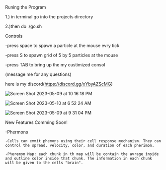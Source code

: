 


Runing the Program

1.) in terminal go into the projects directory

2.)then do ./go.sh

Controls 

-press space to spawn a particle at the mouse evry tick

-press S to spawn grid of 5 by 5 particles at the mouse

-press TAB to bring up the my custimized consol

(message me for any questions)

here is my discord(https://discord.gg/xYbyAZScMG)

![Screen Shot 2023-05-09 at 10 16 18 PM](https://github.com/Baanista/SpaceParticleSimulator/assets/110647786/23422e2a-e7e0-42c8-a01e-0433ee5a1a63)

![Screen Shot 2023-05-10 at 6 52 24 AM](https://github.com/Baanista/SpaceParticleSimulator/assets/110647786/a18849b3-c5e4-4f66-bee4-310d947a0972)

![Screen Shot 2023-05-09 at 9 31 04 PM](https://github.com/Baanista/SpaceParticleSimulator/assets/110647786/d3b98d3a-6b12-4297-909f-52a8d021af63)

New Features Comming Soon!

-Phermons

    -Cells can emmit phemons using their cell response mechanism. They can control the spread, velocity, color, and duration of each pherimon.

    -Pheremon Map: each chunk in th map will be contain the avrage inside and outline color inside that chunk. The information in each chunk will be given to the cells "brain".








